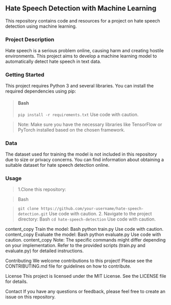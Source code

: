 ## Hate Speech Detection with Machine Learning
This repository contains code and resources for a project on hate speech detection using machine learning.

### Project Description
Hate speech is a serious problem online, causing harm and creating hostile environments. This project aims to develop a machine learning model to automatically detect hate speech in text data.

### Getting Started
This project requires Python 3 and several libraries. You can install the required dependencies using pip:

> #### Bash
> `pip install -r requirements.txt`
> Use code with caution.


> Note: Make sure you have the necessary libraries like TensorFlow or PyTorch installed based on the chosen framework.

### Data
The dataset used for training the model is not included in this repository due to size or privacy concerns. You can find information about obtaining a suitable dataset for hate speech detection online.

### Usage
> 1.Clone this repository:

> Bash

> `git clone https://github.com/your-username/hate-speech-detection.git`
> Use code with caution.
> 2. Navigate to the project directory:
> Bash
> `cd hate-speech-detection`
> Use code with caution.

content_copy
Train the model:
Bash
python train.py
Use code with caution.
content_copy
Evaluate the model:
Bash
python evaluate.py
Use code with caution.
content_copy
Note: The specific commands might differ depending on your implementation. Refer to the provided scripts (train.py and evaluate.py) for detailed instructions.

Contributing
We welcome contributions to this project! Please see the CONTRIBUTING.md file for guidelines on how to contribute.

License
This project is licensed under the MIT License. See the LICENSE file for details.

Contact
If you have any questions or feedback, please feel free to create an issue on this repository.

